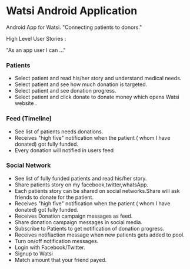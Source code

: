 Watsi Android Application
===============

Android App for Watsi. "Connecting patients to donors."


High Level User Stories :

  "As an app user I can ..."

### Patients

* Select patient and read his/her story and understand medical needs.
* Select patient and see how much donation is targeted.
* Select patient and see donation progress.
* Select patient and click donate to donate money which opens Watsi website .

### Feed (Timeline)
* See list of patients needs donations.
* Receives "high five" notification when the patient ( whom I have donated) got fully funded.
* Every donation will notified in users feed

### Social Network

* See list of fully funded patients and read his/her story.
* Share patients story on my facebook,twitter,whatsApp.
* Each patients story can be shared on social networks.Share will ask friends to donate for the patient.
* Receives "high five" notification when the patient ( whom I have donated) got fully funded.
* Receives Donation campaign messages as feed.
* Share donation campaign messages in social media.
* Subscribe to Patients to get notification of donation progress.
* Receives notifiaction message when new patients gets added to pool.
* Turn on/off notification messages.
* Login with Facebook/Twitter.
* Signup to Watsi
* Match amount that your friend payed.


